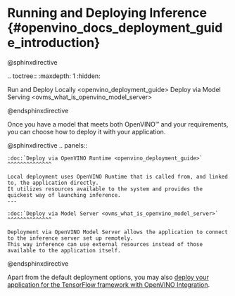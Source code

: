 # Running and Deploying Inference {#openvino_docs_deployment_guide_introduction}

@sphinxdirective

.. toctree::
   :maxdepth: 1
   :hidden:

   Run and Deploy Locally <openvino_deployment_guide>
   Deploy via Model Serving <ovms_what_is_openvino_model_server>

@endsphinxdirective


Once you have a model that meets both OpenVINO™ and your requirements, you can choose how to deploy it with your application.

@sphinxdirective
.. panels::

    :doc:`Deploy via OpenVINO Runtime <openvino_deployment_guide>` 
    ^^^^^^^^^^^^^^

    Local deployment uses OpenVINO Runtime that is called from, and linked to, the application directly. 
    It utilizes resources available to the system and provides the quickest way of launching inference.
    ---

    :doc:`Deploy via Model Server <ovms_what_is_openvino_model_server>`
    ^^^^^^^^^^^^^^

    Deployment via OpenVINO Model Server allows the application to connect to the inference server set up remotely. 
    This way inference can use external resources instead of those available to the application itself. 

@endsphinxdirective



Apart from the default deployment options, you may also [deploy your application for the TensorFlow framework with OpenVINO Integration](./openvino_ecosystem_ovtf.md).
